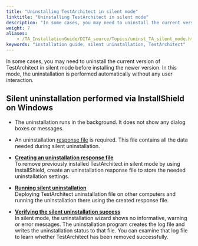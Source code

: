 ```yaml
--- 
title: "Uninstalling TestArchitect in silent mode"
linktitle: "Uninstalling TestArchitect in silent mode"
description: "In some cases, you may need to uninstall the current version of TestArchitect in silent mode before installing the newer version. In this mode, the uninstallation is performed automatically without any user interaction."
weight: 7
aliases: 
    - /TA_InstallationGuide/DITA_source/Topics/uninst_TA_silent_mode.html
keywords: "installation guide, silent uninstallation, TestArchitect"
---
```


In some cases, you may need to uninstall the current version of TestArchitect in silent mode before installing the newer version. In this mode, the uninstallation is performed automatically without any user interaction.

## Silent uninstallation performed via InstallShield on Windows

-   The uninstallation runs in the background. It does not show any dialog boxes or messages.
-   An uninstallation [response file](/TA_InstallationGuide/DITA_source/Topics/uninst_TA_silent_mode_creating_response_file.html) is required. This file contains all the data needed during silent uninstallation.

-   **[Creating an uninstallation response file](/../TA_InstallationGuide/DITA_source/Topics/uninst_TA_silent_mode_creating_response_file.html)**  
To remove previously installed TestArchitect in silent mode by using InstallShield, create an uninstallation response file to store the needed uninstallation settings.
-   **[Running silent uninstallation](/../TA_InstallationGuide/DITA_source/Topics/uninst_TA_silent_mode_running_response_file.html)**  
Deploying TestArchitect uninstallation file on other computers and running the uninstallation there using the created response file.
-   **[Verifying the silent uninstallation success](/../TA_InstallationGuide/DITA_source/Topics/uninst_TA_silent_mode_verifying_response_file.html)**  
In silent mode, the uninstallation wizard shows no informative, warning or error messages. The uninstallation program creates the log file and writes the uninstallation status to that file. You can examine that log file to learn whether TestArchitect has been removed successfully.




